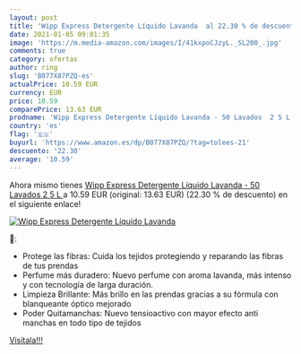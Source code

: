 ```yaml
---
layout: post
title: 'Wipp Express Detergente Líquido Lavanda  al 22.30 % de descuento'
date: 2021-01-05 09:01:35
image: 'https://m.media-amazon.com/images/I/41kxpoCJzyL._SL200_.jpg'
comments: true
category: ofertas
author: ring
slug: 'B077X87PZQ-es'
actualPrice: 10.59 EUR
currency: EUR
price: 10.59
comparePrice: 13.63 EUR
prodname: 'Wipp Express Detergente Líquido Lavanda - 50 Lavados  2 5 L '
country: 'es'
flag: '🇪🇸'
buyurl: 'https://www.amazon.es/dp/B077X87PZQ/?tag=tolees-21'
descuento: '22.30'
average: '10.59'
---
```


Ahora mismo tienes [Wipp Express Detergente Líquido Lavanda - 50 Lavados  2 5 L ](https://www.amazon.es/dp/B077X87PZQ/?tag=tolees-21) a 10.59 EUR (original: 13.63 EUR) (22.30 %  de descuento) en el siguiente enlace!

[![Wipp Express Detergente Líquido Lavanda ](https://m.media-amazon.com/images/I/41kxpoCJzyL._SL200_.jpg)](https://www.amazon.es/dp/B077X87PZQ/?tag=tolees-21)

🔎:

- Protege las fibras: Cuida los tejidos protegiendo y reparando las fibras de tus prendas
- Perfume más duradero: Nuevo perfume con aroma lavanda, más intenso y con tecnología de larga duración.
- Limpieza Brillante: Más brillo en las prendas gracias a su fórmula con blanqueante óptico mejorado
- Poder Quitamanchas: Nuevo tensioactivo con mayor efecto anti manchas en todo tipo de tejidos

[Visítala!!!](https://www.amazon.es/dp/B077X87PZQ/?tag=tolees-21)
